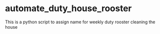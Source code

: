 # automate_duty_house_rooster
This is a python script to assign name for weekly duty rooster cleaning the house
